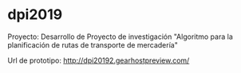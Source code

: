 # dpi2019

Proyecto:
Desarrollo de Proyecto de investigación "Algoritmo para la planificación de rutas de transporte de mercadería"

Url de prototipo:
<a href="http://dpi20192.gearhostpreview.com/">http://dpi20192.gearhostpreview.com/</a>